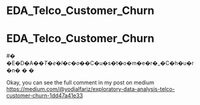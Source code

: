 # EDA_Telco_Customer_Churn
# EDA_Telco_Customer_Churn
#� �E�D�A�_�T�e�l�c�o�_�C�u�s�t�o�m�e�r�_�C�h�u�r�n�
�
�

Okay, you can see the full comment in my post on medium https://medium.com/@yodialfariz/exploratory-data-analysis-telco-customer-churn-1dd47a41e33
<br>
